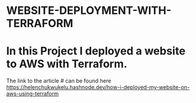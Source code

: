 # WEBSITE-DEPLOYMENT-WITH-TERRAFORM

# In this Project I deployed a website to AWS with Terraform.

The link to the article  # can be found here https://helenchukwukelu.hashnode.dev/how-i-deployed-my-website-on-aws-using-terraform

